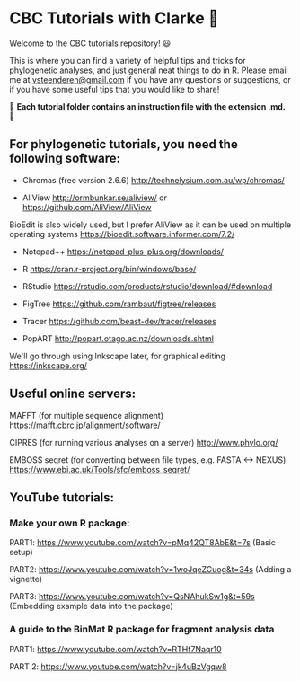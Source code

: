 # CBC Tutorials with Clarke :book:

Welcome to the CBC tutorials repository! :smiley:

This is where you can find a variety of helpful tips and tricks for phylogenetic analyses, and just general neat things to do in R. Please email me at <vsteenderen@gmail.com> if you have any questions or suggestions, or if you have some useful tips that you would like to share!


:pushpin: **Each tutorial folder contains an instruction file with the extension .md.** :pushpin:

## For phylogenetic tutorials, you need the following software:

* Chromas (free version 2.6.6) http://technelysium.com.au/wp/chromas/

* AliView http://ormbunkar.se/aliview/ or https://github.com/AliView/AliView

BioEdit is also widely used, but I prefer AliView as it can be used on multiple operating systems https://bioedit.software.informer.com/7.2/

* Notepad++ https://notepad-plus-plus.org/downloads/

* R https://cran.r-project.org/bin/windows/base/ 

* RStudio https://rstudio.com/products/rstudio/download/#download

* FigTree https://github.com/rambaut/figtree/releases

* Tracer https://github.com/beast-dev/tracer/releases

* PopART http://popart.otago.ac.nz/downloads.shtml

We'll go through using Inkscape later, for graphical editing https://inkscape.org/

## Useful online servers:

MAFFT (for multiple sequence alignment) https://mafft.cbrc.jp/alignment/software/

CIPRES (for running various analyses on a server) http://www.phylo.org/

EMBOSS seqret (for converting between file types, e.g. FASTA <-> NEXUS) https://www.ebi.ac.uk/Tools/sfc/emboss_seqret/

## YouTube tutorials:
### Make your own R package:
PART1: https://www.youtube.com/watch?v=pMq42QT8AbE&t=7s (Basic setup)

PART2: https://www.youtube.com/watch?v=1woJqeZCuog&t=34s (Adding a vignette)

PART3: https://www.youtube.com/watch?v=QsNAhukSw1g&t=59s (Embedding example data into the package)

### A guide to the BinMat R package for fragment analysis data

PART1: https://www.youtube.com/watch?v=RTHf7Naqr10

PART 2: https://www.youtube.com/watch?v=jk4uBzVgqw8
